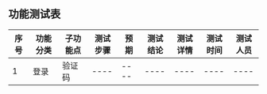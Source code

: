 ## 功能测试表

|序号|功能分类|子功能点|测试步骤|预期|测试结论|测试详情|测试时间|测试人员 |
| ----   | ---- | ----  |---- | ----  |---- | ----  |---- | ----  |
| 1   | 登录 | 验证码  |---- | ----  |---- | ----  |---- | ----  |